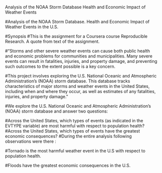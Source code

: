 Analysis of the NOAA Storm Database Health and Economic Impact of Weather Events

#Analysis of the NOAA Storm Database. Health and Economic Impact of Weather Events in the U.S.

#Synopsis
#This is the assignment for a Coursera course Reproducible Research. A quote from text of the assignment.

#“Storms and other severe weather events can cause both public health and economic problems for communities and municipalities. Many severe events can result in fatalities, injuries, and property damage, and preventing such outcomes to the extent possible is a key concern.

#This project involves exploring the U.S. National Oceanic and Atmospheric Administration’s (NOAA) storm database. This database tracks characteristics of major storms and weather events in the United States, including when and where they occur, as well as estimates of any fatalities, injuries, and property damage."

#We explore the U.S. National Oceanic and Atmospheric Administration’s (NOAA) storm database and answer two questions:
  
#Across the United States, which types of events (as indicated in the EVTYPE variable) are most harmful with respect to population health?
#Across the United States, which types of events have the greatest economic consequences?
#During the entire analysis following observations were there : 
  
#Tornado is the most harmful weather event in the U.S with respect to population health.

#Floods have the greatest economic consequences in the U.S.
